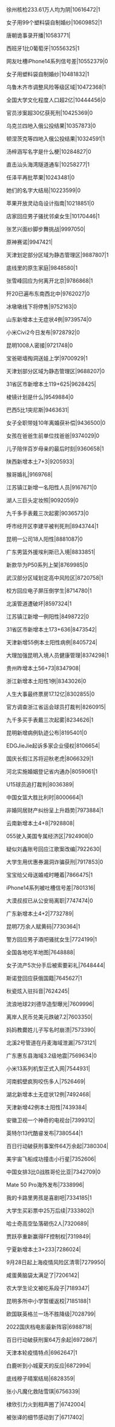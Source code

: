 徐州核检233.61万人均为阴|10616472|1

女子用99个塑料袋自制婚纱|10609852|1

唐朝诡事录开播|10583771|

西班牙1比0葡萄牙|10556325|1

网友吐槽iPhone14系列信号差|10552379|0

女子用塑料袋自制婚纱|10481832|1

乌鲁木齐市调整风险等级区域|10472368|1

全国大学文化程度人口超2亿|10444456|0

官员涉案超30亿获死刑|10425369|0

乌克兰四地入俄公投结果|10357873|0

顿涅茨克等四地入俄公投结果|10324591|1

汤梓涵写名字是什么梗|10284827|0

直击汕头海湾隧道通车|10258277|1

任泽平再批苹果|10243481|0

她们的名字大结局|10223599|0

苹果开放灵动岛设计指南|10218851|0

店家回应男子骚扰邻桌女生|10170446|1

张艺兴面纱脚步舞挑战|9997050|

原神赛诺|9947421|

天津划定部分区域为静态管理区|9887807|1

底线里的原生家庭|9848580|1

张雪峰回应为何离开北京|9786868|1

歼20已遍布东南西北中|9762027|0

冰墩墩线下将停售|9752163|0

山东新增本土无症状4例|9739574|0

小米Civi2今日发布|9728792|0

昆明1008人密接|9721748|0

宝爸砸墙掏洞送娃上学|9700929|1

天津划部分区域为静态管理区|9688207|0

31省区市新增本土119+625|9628425|

棱镜计划是什么|9549884|0

巴西5比1突尼斯|9463631|

女子全职带娃10年离婚获补偿|9436500|0

女孩在爸爸生前单位找爸爸|9374029|0

儿子陪伴百岁母亲的最后时刻|9360658|1

陕西新增本土7+3|9205933|

猴哥婚礼|9169768|

江苏镇江新增一名阳性人员|9167671|0

湖人三巨头定妆照|9092059|0

九千多手表戴三次起雾|9036573|0

呼市经开区李建平被判死刑|8943744|1

昆明一公司18人阳性|8881087|0

广东男篮外援埃利斯已入境|8833851|

新款华为P50系列上架|8769985|0

武汉部分区域划定高中风险区|8720758|1

校方回应电子屏压倒学生|8714780|1

北溪管道遭破坏|8597324|1

江苏镇江新增一例阳性|8498722|0

31省区市新增本土173+636|8473542|

天津新增55例本土阳性病例|8405724|

大理加强昆明入境人员健康管理|8374298|1

贵州昨增本土56+73|8347908|

浙江新增本土阳性1例|8343026|0

人生大事最终票房17.12亿|8302855|0

官方调查浙江省运会球员打裁判|8260915|

九千多买手表戴三次起雾|8234626|1

昆明新增病例轨迹公布|8195401|0

EDGJieJie起诉多家企业侵权|8106654|

国庆长假江苏将迎秋老虎|8066329|1

河北实施婚姻登记省内通办|8059061|1

U15球员追打裁判|8036389|

中国女篮大胜比利时|8000664|1

非婚同居财产纠纷呈上升趋势|7973884|1

云南新增本土4+8|7928808|

055驶入美国专属经济区|7924908|0

疑似刘鑫账号回应江歌案改编|7922630|

大学生用优惠券漏洞诈骗获刑|7917853|0

宝宝给父母送婚戒时睡着|7866475|1

iPhone14系列被吐槽信号差|7801316|

大漠叔叔已从公安局离职|7747474|0

广东新增本土4+2|7732789|

昆明7万余人赋黄码|7730364|1

警方回应男子酒吧骚扰女生|7724199|1

全国各地吃羊地图|7648888|

女子流产5次分手后被索要彩礼|7648444|

斯诺登回应获俄国籍|7645627|1

秋瓷炫入驻抖音|7624245|

流浪地球2刘德华造型曝光|7609996|

离岸人民币兑美元跌破7.2|7603350|

妈妈教爨姓儿子写名时崩溃|7573390|

北溪2号管道在丹麦海域泄漏|7573121|

广东惠东县海域3.2级地震|7569634|0

小米13系列机型正式入网|7544931|

河南鹤壁疯狗咬伤多人|7526469|

湖北新增本土无症状12例|7492468|

天津新增42例本土阳性|7439384|

安徽卫视一个神奇的电视台|7399312|

英特尔13代酷睿发布|7380544|1

百日行动破获刑事案件64万余起|7380304|

美宇宙飞船成功撞击小行星|7352606|

中国女排3比0战胜哥伦比亚|7342709|0

Mate 50 Pro海外发布|7338996|

我的卡路里男孩是喜剧吧|7334185|1

大学生买彩票中25万后续|7333802|1

哈士奇高空坠落砸伤2人|7320689|

贾跃亭重新赢得FF控制权|7319849|

宁夏新增本土3+233|7286024|

9月28日起上海疫情风险区清零|7279950|

咸蛋黄脑袋太满足了|7206142|

农大学生论文被吃系段子|7189347|

昆明多所中小学暂缓返校|7185188|1

欧国联英格兰一场不胜降级|7028799|

2022国庆档电影最新阵容|6988718|

百日行动破获刑案64万余起|6972867|

天津本轮疫情特点|6962647|1

白鹿听到小城夏天的反应|6872994|

底线穆子晴案结局|6828359|

张小凡魔化救陆雪琪|6756339|

棣欣引力火到相声圈了|6742004|

被张译的细节感动到了|6717402|

